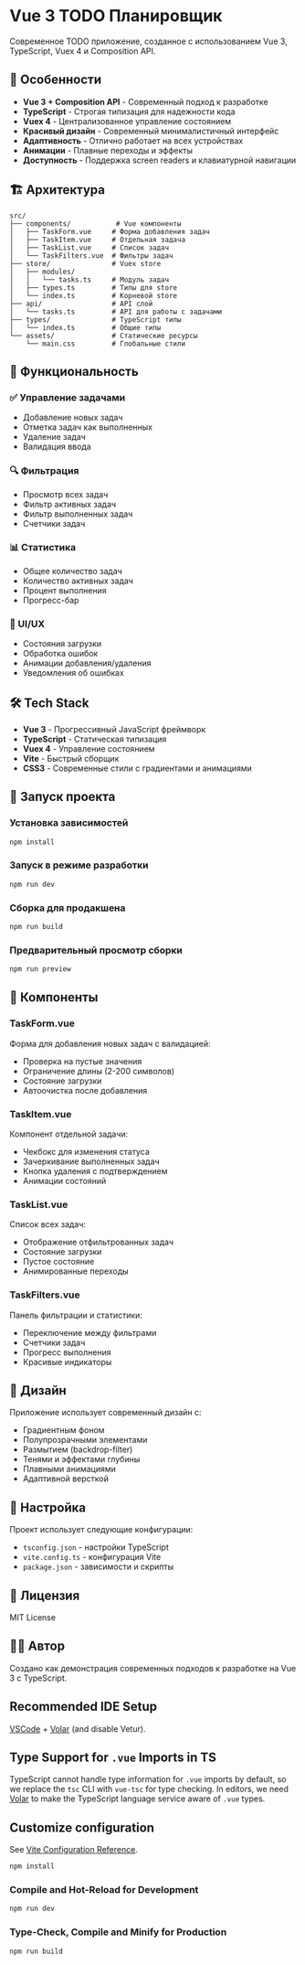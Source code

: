 # Vue 3 TODO Планировщик

Современное TODO приложение, созданное с использованием Vue 3, TypeScript, Vuex 4 и Composition API.

## 🚀 Особенности

- **Vue 3 + Composition API** - Современный подход к разработке
- **TypeScript** - Строгая типизация для надежности кода
- **Vuex 4** - Централизованное управление состоянием
- **Красивый дизайн** - Современный минималистичный интерфейс
- **Адаптивность** - Отлично работает на всех устройствах
- **Анимации** - Плавные переходы и эффекты
- **Доступность** - Поддержка screen readers и клавиатурной навигации

## 🏗️ Архитектура

```
src/
├── components/           # Vue компоненты
│   ├── TaskForm.vue     # Форма добавления задач
│   ├── TaskItem.vue     # Отдельная задача
│   ├── TaskList.vue     # Список задач
│   └── TaskFilters.vue  # Фильтры задач
├── store/               # Vuex store
│   ├── modules/
│   │   └── tasks.ts     # Модуль задач
│   ├── types.ts         # Типы для store
│   └── index.ts         # Корневой store
├── api/                 # API слой
│   └── tasks.ts         # API для работы с задачами
├── types/               # TypeScript типы
│   └── index.ts         # Общие типы
└── assets/              # Статические ресурсы
    └── main.css         # Глобальные стили
```

## 🎯 Функциональность

### ✅ Управление задачами
- Добавление новых задач
- Отметка задач как выполненных
- Удаление задач
- Валидация ввода

### 🔍 Фильтрация
- Просмотр всех задач
- Фильтр активных задач
- Фильтр выполненных задач
- Счетчики задач

### 📊 Статистика
- Общее количество задач
- Количество активных задач
- Процент выполнения
- Прогресс-бар

### 🎨 UI/UX
- Состояния загрузки
- Обработка ошибок
- Анимации добавления/удаления
- Уведомления об ошибках

## 🛠️ Tech Stack

- **Vue 3** - Прогрессивный JavaScript фреймворк
- **TypeScript** - Статическая типизация
- **Vuex 4** - Управление состоянием
- **Vite** - Быстрый сборщик
- **CSS3** - Современные стили с градиентами и анимациями

## 🚀 Запуск проекта

### Установка зависимостей
```bash
npm install
```

### Запуск в режиме разработки
```bash
npm run dev
```

### Сборка для продакшена
```bash
npm run build
```

### Предварительный просмотр сборки
```bash
npm run preview
```

## 📱 Компоненты

### TaskForm.vue
Форма для добавления новых задач с валидацией:
- Проверка на пустые значения
- Ограничение длины (2-200 символов)
- Состояние загрузки
- Автоочистка после добавления

### TaskItem.vue
Компонент отдельной задачи:
- Чекбокс для изменения статуса
- Зачеркивание выполненных задач
- Кнопка удаления с подтверждением
- Анимации состояний

### TaskList.vue
Список всех задач:
- Отображение отфильтрованных задач
- Состояние загрузки
- Пустое состояние
- Анимированные переходы

### TaskFilters.vue
Панель фильтрации и статистики:
- Переключение между фильтрами
- Счетчики задач
- Прогресс выполнения
- Красивые индикаторы

## 🎨 Дизайн

Приложение использует современный дизайн с:
- Градиентным фоном
- Полупрозрачными элементами
- Размытием (backdrop-filter)
- Тенями и эффектами глубины
- Плавными анимациями
- Адаптивной версткой

## 🔧 Настройка

Проект использует следующие конфигурации:
- `tsconfig.json` - настройки TypeScript
- `vite.config.ts` - конфигурация Vite
- `package.json` - зависимости и скрипты

## 📝 Лицензия

MIT License

## 👨‍💻 Автор

Создано как демонстрация современных подходов к разработке на Vue 3 с TypeScript.

## Recommended IDE Setup

[VSCode](https://code.visualstudio.com/) + [Volar](https://marketplace.visualstudio.com/items?itemName=Vue.volar) (and disable Vetur).

## Type Support for `.vue` Imports in TS

TypeScript cannot handle type information for `.vue` imports by default, so we replace the `tsc` CLI with `vue-tsc` for type checking. In editors, we need [Volar](https://marketplace.visualstudio.com/items?itemName=Vue.volar) to make the TypeScript language service aware of `.vue` types.

## Customize configuration

See [Vite Configuration Reference](https://vite.dev/config/).

```sh
npm install
```

### Compile and Hot-Reload for Development

```sh
npm run dev
```

### Type-Check, Compile and Minify for Production

```sh
npm run build
```
